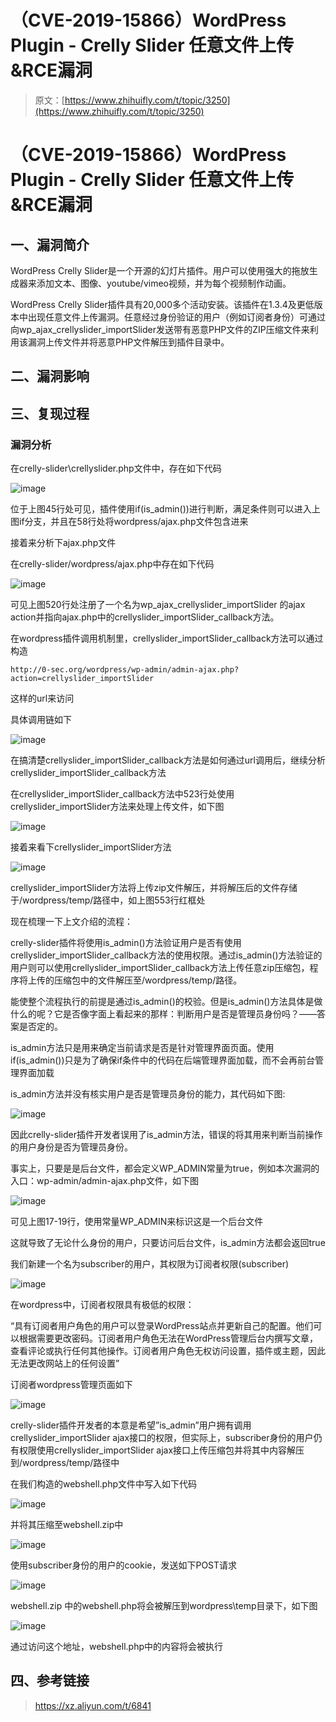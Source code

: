 # （CVE-2019-15866）WordPress Plugin - Crelly Slider 任意文件上传&RCE漏洞

> 原文：[https://www.zhihuifly.com/t/topic/3250](https://www.zhihuifly.com/t/topic/3250)

# （CVE-2019-15866）WordPress Plugin - Crelly Slider 任意文件上传&RCE漏洞

## 一、漏洞简介

WordPress Crelly Slider是一个开源的幻灯片插件。用户可以使用强大的拖放生成器来添加文本、图像、youtube/vimeo视频，并为每个视频制作动画。

WordPress Crelly Slider插件具有20,000多个活动安装。该插件在1.3.4及更低版本中出现任意文件上传漏洞。任意经过身份验证的用户（例如订阅者身份）可通过向wp_ajax_crellyslider_importSlider发送带有恶意PHP文件的ZIP压缩文件来利用该漏洞上传文件并将恶意PHP文件解压到插件目录中。

## 二、漏洞影响

## 三、复现过程

### 漏洞分析

在crelly-slider\crellyslider.php文件中，存在如下代码

![image](img/71ed64341cc1711f35fe120e1c297170.png)

位于上图45行处可见，插件使用if(is_admin())进行判断，满足条件则可以进入上图if分支，并且在58行处将wordpress/ajax.php文件包含进来

接着来分析下ajax.php文件

在crelly-slider/wordpress/ajax.php中存在如下代码

![image](img/530b2fc46b1e91c8459fff47b957aa29.png)

可见上图520行处注册了一个名为wp_ajax_crellyslider_importSlider 的ajax action并指向ajax.php中的crellyslider_importSlider_callback方法。

在wordpress插件调用机制里，crellyslider_importSlider_callback方法可以通过构造

```
http://0-sec.org/wordpress/wp-admin/admin-ajax.php?action=crellyslider_importSlider 
```

这样的url来访问

具体调用链如下

![image](img/e96fa09a46280df260f7d58ab083c197.png)

在搞清楚crellyslider_importSlider_callback方法是如何通过url调用后，继续分析crellyslider_importSlider_callback方法

在crellyslider_importSlider_callback方法中523行处使用crellyslider_importSlider方法来处理上传文件，如下图

![image](img/423befcd859b8785ae766456fbe25150.png)

接着来看下crellyslider_importSlider方法

![image](img/b2dd6f12756b48c7bd653d8cbee90023.png)

crellyslider_importSlider方法将上传zip文件解压，并将解压后的文件存储于/wordpress/temp/路径中，如上图553行红框处

现在梳理一下上文介绍的流程：

crelly-slider插件将使用is_admin()方法验证用户是否有使用crellyslider_importSlider_callback方法的使用权限。通过is_admin()方法验证的用户则可以使用crellyslider_importSlider_callback方法上传任意zip压缩包，程序将上传的压缩包中的文件解压至/wordpress/temp/路径。

能使整个流程执行的前提是通过is_admin()的校验。但是is_admin()方法具体是做什么的呢？它是否像字面上看起来的那样：判断用户是否是管理员身份吗？——答案是否定的。

is_admin方法只是用来确定当前请求是否是针对管理界面页面。使用if(is_admin())只是为了确保if条件中的代码在后端管理界面加载，而不会再前台管理界面加载

is_admin方法并没有核实用户是否是管理员身份的能力，其代码如下图:

![image](img/c5e3237ac522f0ab16bba376f599f298.png)

因此crelly-slider插件开发者误用了is_admin方法，错误的将其用来判断当前操作的用户身份是否为管理员身份。

事实上，只要是是后台文件，都会定义WP_ADMIN常量为true，例如本次漏洞的入口：wp-admin/admin-ajax.php文件，如下图

![image](img/93766be5df5b12bd86c4cd6d04b4f136.png)

可见上图17-19行，使用常量WP_ADMIN来标识这是一个后台文件

这就导致了无论什么身份的用户，只要访问后台文件，is_admin方法都会返回true

我们新建一个名为subscriber的用户，其权限为订阅者权限(subscriber)

![image](img/856336ac11e61917ca8bdbef5246b69a.png)

在wordpress中，订阅者权限具有极低的权限：

“具有订阅者用户角色的用户可以登录WordPress站点并更新自己的配置。他们可以根据需要更改密码。订阅者用户角色无法在WordPress管理后台内撰写文章，查看评论或执行任何其他操作。订阅者用户角色无权访问设置，插件或主题，因此无法更改网站上的任何设置”

订阅者wordpress管理页面如下

![image](img/7e339e756ee8fd401b81b79301aed166.png)

crelly-slider插件开发者的本意是希望”is_admin”用户拥有调用crellyslider_importSlider ajax接口的权限，但实际上，subscriber身份的用户仍有权限使用crellyslider_importSlider ajax接口上传压缩包并将其中内容解压到/wordpress/temp/路径中

在我们构造的webshell.php文件中写入如下代码

![image](img/bde4bb6a55f92070ad836404b7c175b4.png)

并将其压缩至webshell.zip中

![image](img/32da9b41ef3192dd8e16ac1b4bf79bf3.png)

使用subscriber身份的用户的cookie，发送如下POST请求

![image](img/86926885c61cc52e9d94f80f861485d8.png)

webshell.zip 中的webshell.php将会被解压到wordpress\temp目录下，如下图

![image](img/f48aa726d747d7d78214a1eaef6cb54c.png)

通过访问这个地址，webshell.php中的内容将会被执行

## 四、参考链接

> https://xz.aliyun.com/t/6841